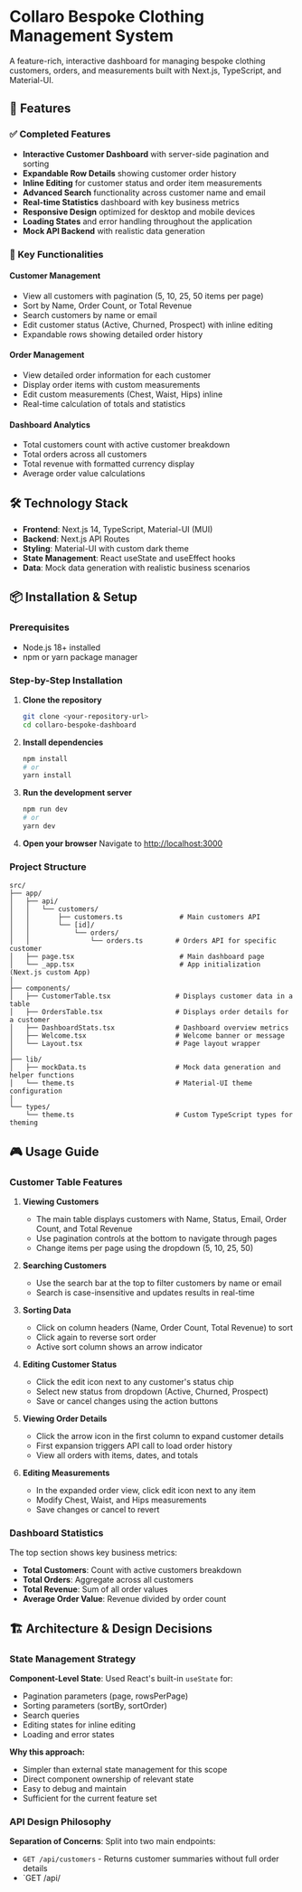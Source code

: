 # Collaro Bespoke Clothing Management System

A feature-rich, interactive dashboard for managing bespoke clothing customers, orders, and measurements built with Next.js, TypeScript, and Material-UI.

## 🚀 Features

### ✅ Completed Features
- **Interactive Customer Dashboard** with server-side pagination and sorting
- **Expandable Row Details** showing customer order history
- **Inline Editing** for customer status and order item measurements
- **Advanced Search** functionality across customer name and email
- **Real-time Statistics** dashboard with key business metrics
- **Responsive Design** optimized for desktop and mobile devices
- **Loading States** and error handling throughout the application
- **Mock API Backend** with realistic data generation

### 🎯 Key Functionalities

#### Customer Management
- View all customers with pagination (5, 10, 25, 50 items per page)
- Sort by Name, Order Count, or Total Revenue
- Search customers by name or email
- Edit customer status (Active, Churned, Prospect) with inline editing
- Expandable rows showing detailed order history

#### Order Management
- View detailed order information for each customer
- Display order items with custom measurements
- Edit custom measurements (Chest, Waist, Hips) inline
- Real-time calculation of totals and statistics

#### Dashboard Analytics
- Total customers count with active customer breakdown
- Total orders across all customers
- Total revenue with formatted currency display
- Average order value calculations

## 🛠 Technology Stack

- **Frontend**: Next.js 14, TypeScript, Material-UI (MUI)
- **Backend**: Next.js API Routes
- **Styling**: Material-UI with custom dark theme
- **State Management**: React useState and useEffect hooks
- **Data**: Mock data generation with realistic business scenarios

## 📦 Installation & Setup

### Prerequisites
- Node.js 18+ installed
- npm or yarn package manager

### Step-by-Step Installation

1. **Clone the repository**
   ```bash
   git clone <your-repository-url>
   cd collaro-bespoke-dashboard
   ```

2. **Install dependencies**
   ```bash
   npm install
   # or
   yarn install
   ```

3. **Run the development server**
   ```bash
   npm run dev
   # or
   yarn dev
   ```

4. **Open your browser**
   Navigate to [http://localhost:3000](http://localhost:3000)

### Project Structure
```
src/
├── app/
│   ├── api/
│   │   └── customers/
│   │       ├── customers.ts              # Main customers API
│   │       └── [id]/
│   │           └── orders/
│   │               └── orders.ts        # Orders API for specific customer
│   ├── page.tsx                          # Main dashboard page
│   └── _app.tsx                          # App initialization (Next.js custom App)
│
├── components/
│   ├── CustomerTable.tsx                # Displays customer data in a table
│   ├── OrdersTable.tsx                  # Displays order details for a customer
│   ├── DashboardStats.tsx               # Dashboard overview metrics
│   ├── Welcome.tsx                      # Welcome banner or message
│   └── Layout.tsx                       # Page layout wrapper
│
├── lib/
│   ├── mockData.ts                      # Mock data generation and helper functions
│   └── theme.ts                         # Material-UI theme configuration
│
└── types/
    └── theme.ts                         # Custom TypeScript types for theming

```

## 🎮 Usage Guide

### Customer Table Features

1. **Viewing Customers**
   - The main table displays customers with Name, Status, Email, Order Count, and Total Revenue
   - Use pagination controls at the bottom to navigate through pages
   - Change items per page using the dropdown (5, 10, 25, 50)

2. **Searching Customers**
   - Use the search bar at the top to filter customers by name or email
   - Search is case-insensitive and updates results in real-time

3. **Sorting Data**
   - Click on column headers (Name, Order Count, Total Revenue) to sort
   - Click again to reverse sort order
   - Active sort column shows an arrow indicator

4. **Editing Customer Status**
   - Click the edit icon next to any customer's status chip
   - Select new status from dropdown (Active, Churned, Prospect)
   - Save or cancel changes using the action buttons

5. **Viewing Order Details**
   - Click the arrow icon in the first column to expand customer details
   - First expansion triggers API call to load order history
   - View all orders with items, dates, and totals

6. **Editing Measurements**
   - In the expanded order view, click edit icon next to any item
   - Modify Chest, Waist, and Hips measurements
   - Save changes or cancel to revert

### Dashboard Statistics

The top section shows key business metrics:
- **Total Customers**: Count with active customers breakdown
- **Total Orders**: Aggregate across all customers
- **Total Revenue**: Sum of all order values
- **Average Order Value**: Revenue divided by order count

## 🏗 Architecture & Design Decisions

### State Management Strategy

**Component-Level State**: Used React's built-in `useState` for:
- Pagination parameters (page, rowsPerPage)
- Sorting parameters (sortBy, sortOrder)
- Search queries
- Editing states for inline editing
- Loading and error states

**Why this approach:**
- Simpler than external state management for this scope
- Direct component ownership of relevant state
- Easy to debug and maintain
- Sufficient for the current feature set

### API Design Philosophy

**Separation of Concerns**: Split into two main endpoints:
- `GET /api/customers` - Returns customer summaries without full order details
- `GET /api/
